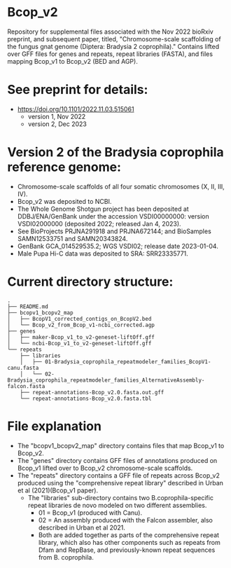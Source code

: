 # Bcop_v2
Repository for supplemental files associated with the Nov 2022 bioRxiv preprint, and subsequent paper, titled, "Chromosome-scale scaffolding of the fungus gnat genome (Diptera: Bradysia 2 coprophila)." Contains lifted over GFF files for genes and repeats, repeat libraries (FASTA), and files mapping Bcop_v1 to Bcop_v2 (BED and AGP).

# See preprint for details:
- https://doi.org/10.1101/2022.11.03.515061
	- version 1, Nov 2022
	- version 2, Dec 2023


# Version 2 of the Bradysia coprophila reference genome:
- Chromosome-scale scaffolds of all four somatic chromosomes (X, II, III, IV).
- Bcop_v2 was deposited to NCBI.
- The Whole Genome Shotgun project has been deposited at DDBJ/ENA/GenBank under the accession VSDI00000000: version VSDI02000000 (deposited 2022; released Jan 4, 2023). 
- See BioProjects PRJNA291918 and PRJNA672144; and BioSamples SAMN12533751 and SAMN20343824. 
- GenBank GCA_014529535.2; WGS VSDI02; release date 2023-01-04.
- Male Pupa Hi-C data was deposited to SRA: SRR23335771. 


# Current directory structure:
```
.
├── README.md
├── bcopv1_bcopv2_map
│   ├── BcopV1_corrected_contigs_on_BcopV2.bed
│   └── Bcop_v2_from_Bcop_v1-ncbi_corrected.agp
├── genes
│   ├── maker-Bcop_v1_to_v2-geneset-liftOff.gff
│   └── ncbi-Bcop_v1_to_v2-geneset-liftOff.gff
└── repeats
    ├── libraries
    │   ├── 01-Bradysia_coprophila_repeatmodeler_families_BcopV1-canu.fasta
    │   └── 02-Bradysia_coprophila_repeatmodeler_families_AlternativeAssembly-falcon.fasta
    ├── repeat-annotations-Bcop_v2.0.fasta.out.gff
    └── repeat-annotations-Bcop_v2.0.fasta.tbl
```

# File explanation
- The "bcopv1_bcopv2_map" directory contains files that map Bcop_v1 to Bcop_v2.
- The "genes" directory contains GFF files of annotations produced on Bcop_v1 lifted over to Bcop_v2 chromosome-scale scaffolds.
- The "repeats" directory contains a GFF file of repeats across Bcop_v2 produced using the "comprehensive repeat library" described in Urban et al (2021)(Bcop_v1 paper).
	- The "libraries" sub-directory contains two B.coprophila-specific repeat libraries de novo modeled on two different assemblies.
		- 01 = Bcop_v1 (produced with Canu).
		- 02 = An assembly produced with the Falcon assembler, also described in Urban et al 2021.
		- Both are added together as parts of the comprehensive repeat library, which also has other components such as repeats from Dfam and RepBase, and previously-known repeat sequences from B. coprophila.


